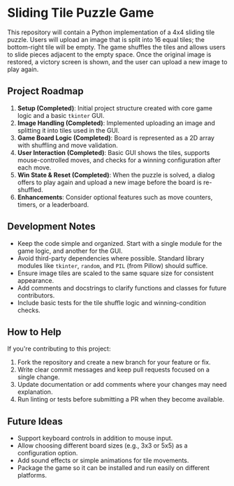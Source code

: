 # Sliding Tile Puzzle Game

This repository will contain a Python implementation of a 4x4 sliding tile puzzle. Users will upload an image that is split into 16 equal tiles; the bottom-right tile will be empty. The game shuffles the tiles and allows users to slide pieces adjacent to the empty space. Once the original image is restored, a victory screen is shown, and the user can upload a new image to play again.

## Project Roadmap

1. **Setup (Completed)**: Initial project structure created with core game logic and a basic `tkinter` GUI.
2. **Image Handling (Completed)**: Implemented uploading an image and splitting it into tiles used in the GUI.
3. **Game Board Logic (Completed)**: Board is represented as a 2D array with shuffling and move validation.
4. **User Interaction (Completed)**: Basic GUI shows the tiles, supports mouse-controlled moves, and checks for a winning configuration after each move.
5. **Win State & Reset (Completed)**: When the puzzle is solved, a dialog offers to play again and upload a new image before the board is re-shuffled.
6. **Enhancements**: Consider optional features such as move counters, timers, or a leaderboard.

## Development Notes

- Keep the code simple and organized. Start with a single module for the game logic, and another for the GUI.
- Avoid third-party dependencies where possible. Standard library modules like `tkinter`, `random`, and `PIL` (from Pillow) should suffice.
- Ensure image tiles are scaled to the same square size for consistent appearance.
- Add comments and docstrings to clarify functions and classes for future contributors.
- Include basic tests for the tile shuffle logic and winning-condition checks.

## How to Help

If you're contributing to this project:

1. Fork the repository and create a new branch for your feature or fix.
2. Write clear commit messages and keep pull requests focused on a single change.
3. Update documentation or add comments where your changes may need explanation.
4. Run linting or tests before submitting a PR when they become available.

## Future Ideas

- Support keyboard controls in addition to mouse input.
- Allow choosing different board sizes (e.g., 3x3 or 5x5) as a configuration option.
- Add sound effects or simple animations for tile movements.
- Package the game so it can be installed and run easily on different platforms.

